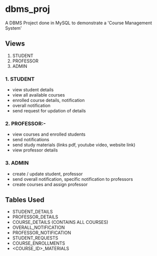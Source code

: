 # dbms_proj
 A DBMS Project done in MySQL to demonstrate a 'Course Management System'


## Views

1. STUDENT
2. PROFESSOR
3. ADMIN

### 1. STUDENT

* view student details
* view all available courses
* enrolled course details, notification
* overall notification
* send request for updation of details

### 2. PROFESSOR:-

* view courses and enrolled students
* send notifications
* send study materials (links pdf, youtube video, website link)
* view professor details

### 3. ADMIN

* create / update student, professor
* send overall notification, specific notification to professors
* create courses and assign professor


## Tables Used

* STUDENT_DETAILS
* PROFESSOR_DETAILS
* COURSE_DETAILS (CONTAINS ALL COURSES)
* OVERALL_NOTIFICATION
* PROFESSOR_NOTIFICATION
* STUDENT_REQUESTS
* COURSE_ENROLLMENTS
* <COURSE_ID>_MATERIALS
